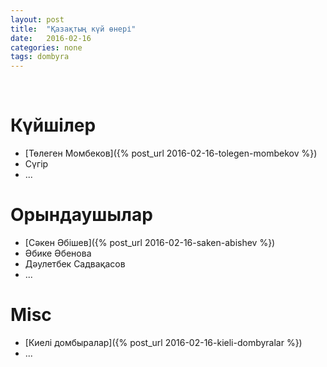```yaml
---
layout: post
title:  "Қазақтың күй өнері"
date:   2016-02-16
categories: none
tags: dombyra
---
```

<br>

# Күйшілер

- [Төлеген Момбеков]({% post_url 2016-02-16-tolegen-mombekov %})
- Сүгір
- ... 

# Орындаушылар

- [Сәкен Әбішев]({% post_url 2016-02-16-saken-abishev %})
- Әбике Әбенова
- Дәулетбек Садвақасов
- ...

# Misc

- [Киелі домбыралар]({% post_url 2016-02-16-kieli-dombyralar %})
- ...
